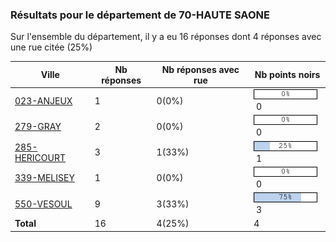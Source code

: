 ### Résultats pour le département de 70-HAUTE SAONE

Sur l'ensemble du département, il y a eu 16 réponses dont 4 réponses avec une rue citée (25%)

| Ville | Nb réponses | Nb réponses avec rue | Nb points noirs |
|-------------|-------------|----------------------|-----------------|
|<a href='023-ANJEUX.md'>023-ANJEUX</a>|1|0(0%)|<img src="../../img/bar_0.gif" />&nbsp;0|
|<a href='279-GRAY.md'>279-GRAY</a>|2|0(0%)|<img src="../../img/bar_0.gif" />&nbsp;0|
|<a href='285-HERICOURT.md'>285-HERICOURT</a>|3|1(33%)|<img src="../../img/bar_25.gif" />&nbsp;1|
|<a href='339-MELISEY.md'>339-MELISEY</a>|1|0(0%)|<img src="../../img/bar_0.gif" />&nbsp;0|
|<a href='550-VESOUL.md'>550-VESOUL</a>|9|3(33%)|<img src="../../img/bar_75.gif" />&nbsp;3|
| **Total** |16|4(25%)|4|
